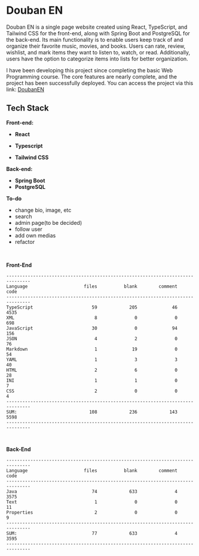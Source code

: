 # Douban EN

Douban EN is a single page website created using React, TypeScript, and Tailwind CSS for the front-end, along with
Spring Boot and PostgreSQL for the back-end. Its main functionality is to enable users keep track of and organize their favorite
music, movies, and books. Users can rate, review, wishlist, and mark items they want to listen to, watch, or
read. Additionally, users have the option to categorize items into lists for better organization.

I have been developing this project since completing the basic Web Programming course. The core features are nearly
complete, and the project has been successfully deployed. You can access the project via this link:
[DoubanEN](https://nice-water-005626e10.4.azurestaticapps.net/)

## Tech Stack

**Front-end:**

- **React**

- **Typescript**

- **Tailwind CSS**

**Back-end:**

- **Spring Boot**
- **PostgreSQL**

**To-do**
- change bio, image, etc
- search
- admin page(to be decided)
- follow user
- add own medias
- refactor

<br>

**Front-End**

```
-------------------------------------------------------------------------------
Language                     files          blank        comment           code
-------------------------------------------------------------------------------
TypeScript                      59            205             46           4535
XML                              8              0              0            698
JavaScript                      30              0             94            156
JSON                             4              2              0             76
Markdown                         1             19              0             54
YAML                             1              3              3             40
HTML                             2              6              0             28
INI                              1              1              0              7
CSS                              2              0              0              4
-------------------------------------------------------------------------------
SUM:                           108            236            143           5598
-------------------------------------------------------------------------------



```

**Back-End**

```
-------------------------------------------------------------------------------
Language                     files          blank        comment           code
-------------------------------------------------------------------------------
Java                            74            633              4           3575
Text                             1              0              0             11
Properties                       2              0              0              9
-------------------------------------------------------------------------------
SUM:                            77            633              4           3595
-------------------------------------------------------------------------------


```
